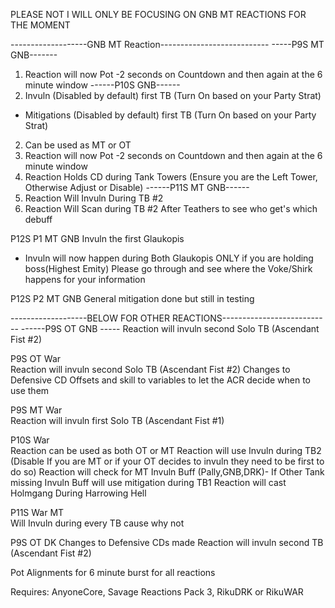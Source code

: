 PLEASE NOT I WILL ONLY BE FOCUSING ON GNB MT REACTIONS FOR THE MOMENT

-------------------GNB MT Reaction---------------------------
-----P9S MT GNB-------
1. Reaction will now Pot -2 seconds on Countdown and then again at the 6 minute window
------P10S GNB------
1. Invuln (Disabled by default) first TB (Turn On based on your Party Strat)
 - Mitigations (Disabled by default) first TB (Turn On based on your Party Strat)
2. Can be used as MT or OT
3. Reaction will now Pot -2 seconds on Countdown and then again at the 6 minute window
4. Reaction Holds CD during Tank Towers (Ensure you are the Left Tower, Otherwise Adjust or Disable)
------P11S MT GNB------
1. Reaction Will Invuln During TB #2
2. Reaction Will Scan during TB #2 After Teathers to see who get's which debuff

P12S P1 MT GNB
Invuln the first Glaukopis
 - Invuln will now happen during Both Glaukopis ONLY if you are holding boss(Highest Emity)
Please go through and see where the Voke/Shirk happens for your information

P12S P2 MT GNB
General mitigation done but still in testing




-------------------BELOW FOR OTHER REACTIONS---------------------------
------P9S OT GNB -----
Reaction will invuln second Solo TB (Ascendant Fist #2)

P9S OT War   
Reaction will invuln second Solo TB (Ascendant Fist #2)
Changes to Defensive CD Offsets and skill to variables to let the ACR decide when to use them
 
P9S MT War  
Reaction will invuln first Solo TB (Ascendant Fist #1)
 
P10S War        
Reaction can be used as both OT or MT
Reaction will use Invuln during TB2 (Disable If you are MT or if your OT decides to invuln they need to be first to do so)
Reaction will check for MT Invuln Buff (Pally,GNB,DRK)- If Other Tank missing Invuln Buff will use mitigation during TB1
Reaction will cast Holmgang During Harrowing Hell

P11S War MT  
Will Invuln during every TB cause why not

P9S OT DK
Changes to Defensive CDs made
Reaction will invuln second TB (Ascendant Fist #2)


Pot Alignments for 6 minute burst for all reactions

Requires: AnyoneCore, Savage Reactions Pack 3, RikuDRK or RikuWAR